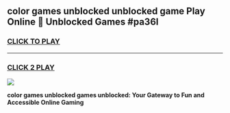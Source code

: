 
## color games unblocked unblocked game Play Online 👋 Unblocked Games #pa36l
<h3>
<a href="https://premium.freeplayer.one?title=color_games_unblocked&ref=21F">CLICK TO PLAY</a></h3>
<hr>

<h3>
<a href="https://premium.freeplayer.one?title=color_games_unblocked&ref=21F">CLICK 2 PLAY</a>
  
</h3>

<a href="https://premium.freeplayer.one?title=color_games_unblocked&ref=21F/"><img src="https://clearcache.store/games.png"></a>


**color games unblocked games unblocked: Your Gateway to Fun and Accessible Online Gaming**
